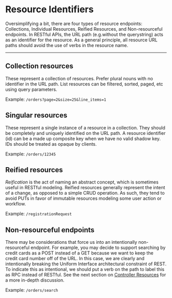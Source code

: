# Resource Identifiers

Oversimplifying a bit, there are four types of resource endpoints: Collections, Individual Resources, Reified Resources, and Non-resourceful endpoints.
In RESTful APIs, the URL path (e.g.without the querystring) acts as an identifier for the resource.
As a general principle, all resource URL paths should avoid the use of verbs in the resource name.

---

## Collection resources

These represent a collection of resources.
Prefer plural nouns with no identifier in the URL path.
List resources can be filtered, sorted, paged, etc using query parameters.

Example: `/orders?page=2&size=25&line_items=1`

## Singular resources

These represent a single instance of a resource in a collection.
They should be completely and uniquely identified on the URL path.
A resource identifier (id) can be a made up composite key when we have no valid shadow key.
IDs should be treated as opaque by clients.

Example: `/orders/12345`

## Reified resources

*Reification* is the act of naming an abstract concept, which is sometimes useful in RESTful modeling.
Reified resources generally represent the intent of a change, as opposed to a simple CRUD operation.
As such, they tend to avoid PUTs in favor of immutable resources modeling some user action or workflow.

Example: `/registrationRequest`

## Non-resourceful endpoints

There may be considerations that force us into an intentionally non-resourceful endpoint.
For example, you may decide to support searching by credit cards as a POST instead of a GET because we want to keep the credit card number off of the URL.
In this case, we are clearly and intentionally breaking the Uniform Interface architectural constraint of REST.
To indicate this as intentional, we should put a verb on the path to label this as RPC instead of RESTful.
See the next section on [Controller Resources](controller-resources.md) for a more in-depth discussion.

Example: `/orders/search`
